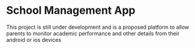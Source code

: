 # School Management App

This project is still under development and is a proposed platform to allow parents to monitor academic performance and other details from their android or ios devices
